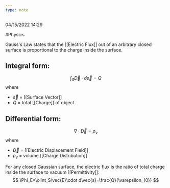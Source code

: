 ```yaml
---
type: note
---
```

04/15/2022 14:29

  #Physics 

Gauss's Law states that the [[Electric Flux]] out of an arbitrary closed surface is proportional to the charge inside the surface. 

## Integral form:
$$
\int_S\vec{D}\cdot d\vec{s}=Q
$$
where
- $\vec{s}$ = [[Surface Vector]]
- $Q$ = total [[Charge]] of object

## Differential form:
$$
\nabla\cdot\vec{D}=\rho_v
$$
where
- $\vec{D}$ = [[Electric Displacement Field]]
- $\rho_v$ = volume [[Charge Distribution]]


For any closed Gaussian surface, the electric flux is the ratio of total charge inside the surface to vacuum [[Permittivity]]:
$$
\Phi_E=\oiint_S\vec{E}\cdot d\vec{s}=\frac{Q}{\varepsilon_{0}}
$$
